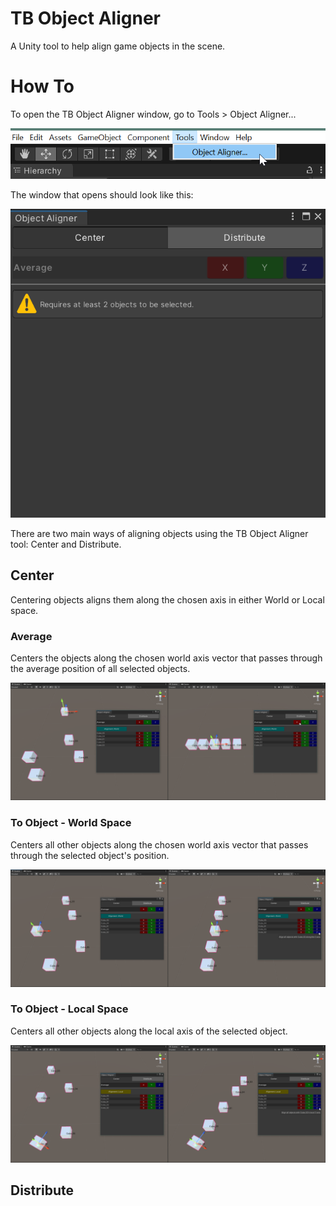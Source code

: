 # TB Object Aligner
A Unity tool to help align game objects in the scene.

# How To
To open the TB Object Aligner window, go to Tools > Object Aligner...

![Opening the tool](/Images/ObjectAligner_OpenTool_01.png?raw=true)

The window that opens should look like this:

![Overview image of the tool](/Images/ObjectAligner_Main_01.png?raw=true)

There are two main ways of aligning objects using the TB Object Aligner tool: Center and Distribute.

## Center
Centering objects aligns them along the chosen axis in either World or Local space.

### Average
Centers the objects along the chosen world axis vector that passes through the average position of all selected objects.

![Average centering](/Images/ObjectAligner_Center_Average_01.png?raw=true)

### To Object - World Space
Centers all other objects along the chosen world axis vector that passes through the selected object's position.

![To object centering](/Images/ObjectAligner_Center_Single_World_01.png?raw=true)

### To Object - Local Space
Centers all other objects along the local axis of the selected object.

![To object centering](/Images/ObjectAligner_Center_Single_Local_01.png?raw=true)

## Distribute